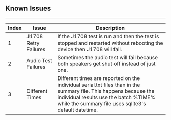 ## Known Issues
--------
|Index|Issue|Description|
|---|----|------|
|1| J1708 Retry Failures | If the J1708 test is run and then the test is stopped and restarted without rebooting the device then J1708 will fail. 
|2| Audio Test Failures | Sometimes the audio test will fail because both speakers get shut off instead of just one.
|3| Different Times | Different times are reported on the individual serial.txt files than in the summary file. This happens because the individual results use the batch %TIME% while the summary file uses sqlite3's default datetime. 